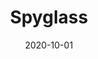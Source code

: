 ---
layout: prototype
title:  "Spyglass"
date: 2020-10-01
description: "Spyglass is a 3-week, augmented reality (AR) proof of concept (POC) by Valtech and Contentstack. The Spyglass POC uses AR to help demystify skincare products in a retail and home setting."
prototype_url: "https://spyglass.valtech.engineering"
repo_url: "https://github.com/valtech-sd/spyglass"
license: MIT
screenshot: "https://spyglass.valtech.engineering/images/demo_poster.jpg"
demo: "https://spyglass.valtech.engineering/images/demo.mp4"
category: "Enhanced Reality"
featured: 3
---